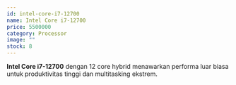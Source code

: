 ```yaml
---
id: intel-core-i7-12700
name: Intel Core i7-12700
price: 5500000
category: Processor
image: ""
stock: 8
---
```


**Intel Core i7-12700** dengan 12 core hybrid menawarkan performa luar biasa untuk produktivitas tinggi dan multitasking ekstrem.
